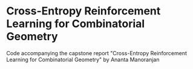 # Cross-Entropy Reinforcement Learning for Combinatorial Geometry
Code accompanying the capstone report "Cross-Entropy Reinforcement Learning for Combinatorial Geometry" by Ananta Manoranjan
